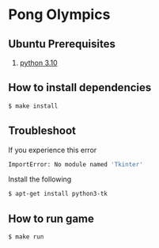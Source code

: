 # Pong Olympics

## Ubuntu Prerequisites

1. [python 3.10](https://www.python.org/downloads/)

## How to install dependencies

```bash
$ make install
```

## Troubleshoot

If you experience this error

```bash
ImportError: No module named 'Tkinter'
```

Install the following

```bash
$ apt-get install python3-tk
```

## How to run game

```bash
$ make run
```
